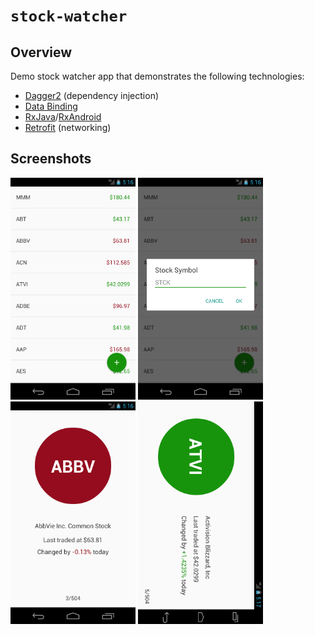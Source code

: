# `stock-watcher`

## Overview

Demo stock watcher app that demonstrates the following technologies:

  * [Dagger2](http://google.github.io/dagger/) (dependency injection)
  * [Data Binding](https://developer.android.com/topic/libraries/data-binding/index.html)
  * [RxJava](https://github.com/ReactiveX/RxJava/wiki)/[RxAndroid](https://github.com/ReactiveX/RxAndroid/wiki)
  * [Retrofit](http://square.github.io/retrofit/) (networking)
  
## Screenshots

[<img src="./screenshots/stock_list.png" width="200px"/>](./screenshots/stock_list.png)
[<img src="./screenshots/stock_add.png" width="200px"/>](./screenshots/stock_add.png)
[<img src="./screenshots/stock_detail_portrait.png" width="200px"/>](./screenshots/stock_detail_portrait.png)
[<img src="./screenshots/stock_detail_landscape.png" width="200px"/>](./screenshots/stock_detail_landscape.png)

